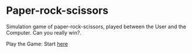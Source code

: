 # Paper-rock-scissors

Simulation game of paper-rock-scissors, played between the User and the Computer. Can you really win?.

Play the Game: Start <a href= file:///Volumes/hcwebdav/Home%20drive/public_html/paperRockScissorsGame/rockPaperScissors.html>here </a>
